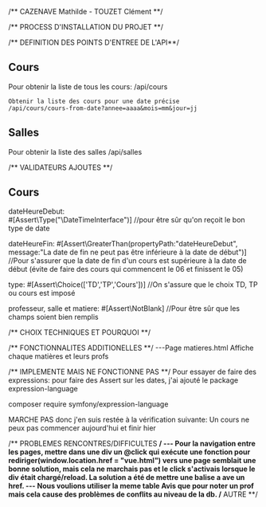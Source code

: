 /** CAZENAVE Mathilde - TOUZET Clément **/

/** PROCESS D'INSTALLATION DU PROJET **/

/** DEFINITION DES POINTS D'ENTREE DE L'API**/
## Cours
Pour obtenir la liste de tous les cours:
/api/cours

    Obtenir la liste des cours pour une date précise
    /api/cours/cours-from-date?annee=aaaa&mois=mm&jour=jj

## Salles
Pour obtenir la liste des salles
/api/salles

/** VALIDATEURS AJOUTES **/
## Cours
dateHeureDebut:  
    #[Assert\Type("\DateTimeInterface")] //pour être sûr qu'on reçoit le bon type de date

dateHeureFin:
    #[Assert\GreaterThan(propertyPath:"dateHeureDebut", message:"La date de fin ne peut pas être inférieure à la date de début")] //Pour s'assurer que la date de fin d'un cours est supérieure à la date de début (évite de faire des cours qui commencent le 06 et finissent le 05)

type:
    #[Assert\Choice(['TD','TP','Cours'])] //On s'assure que le choix TD, TP ou cours est imposé

professeur, salle et matiere: 
     #[Assert\NotBlank] //Pour être sûr que les champs soient bien remplis



/** CHOIX TECHNIQUES ET POURQUOI **/

/** FONCTIONNALITES ADDITIONELLES **/
---Page matieres.html
Affiche chaque matières et leurs profs

/** IMPLEMENTE MAIS NE FONCTIONNE PAS **/
Pour essayer de faire des expressions: pour faire des Assert sur les dates, j'ai ajouté le package expression-language

composer require symfony/expression-language

MARCHE PAS donc j'en suis restée à la vérification suivante:
Un cours ne peux pas commencer aujourd'hui et finir hier

/** PROBLEMES RENCONTRES/DIFFICULTES **/
--- Pour la navigation entre les pages, mettre dans une div un @click qui exécute une fonction pour rediriger(window.location.href = "vue.html") vers une page semblait une bonne solution, mais cela ne marchais pas et le click s'activais lorsque le div était chargé/reload. La solution a été de mettre une balise a ave un href.
--- Nous voulions utiliser la meme table Avis que pour noter un prof mais cela cause des problèmes de conflits au niveau de la db.
/** AUTRE **/
